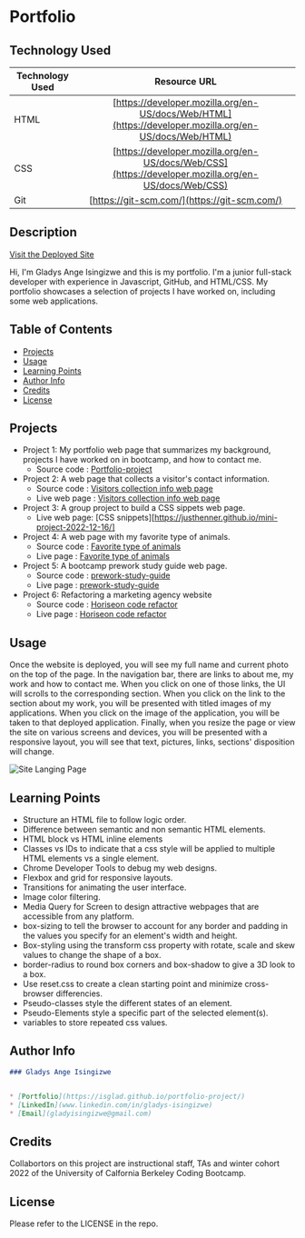 # Portfolio 

## Technology Used 

| Technology Used         | Resource URL           | 
| ------------- |:-------------:| 
| HTML    | [https://developer.mozilla.org/en-US/docs/Web/HTML](https://developer.mozilla.org/en-US/docs/Web/HTML) | 
| CSS     | [https://developer.mozilla.org/en-US/docs/Web/CSS](https://developer.mozilla.org/en-US/docs/Web/CSS)      |   
| Git | [https://git-scm.com/](https://git-scm.com/)     |  

## Description 

[Visit the Deployed Site](https://isglad.github.io/portfolio-project/)

Hi, I'm Gladys Ange Isingizwe and this is my portfolio. I'm a junior full-stack developer with experience in Javascript, GitHub, and HTML/CSS. My portfolio showcases a selection of projects I have worked on, including some web applications. 

## Table of Contents

* [Projects](#projects)
* [Usage](#usage)
* [Learning Points](#learning-points)
* [Author Info](#author-info)
* [Credits](#credits)
* [License](#license)

## Projects

- Project 1: My portfolio web page that summarizes my background, projects I have worked on in bootcamp, and how to contact me.
    - Source code : [Portfolio-project](https://github.com/Isglad/portfolio-project)
- Project 2: A web page that collects a visitor's contact information.
    - Source code : [Visitors collection info web page](https://github.com/Isglad/visitors-contact-info)
    - Live web page : [Visitors collection info web page](https://isglad.github.io/visitors-contact-info/)
- Project 3: A group project to build a CSS sippets web page.
    - Live web page: [CSS snippets][https://justhenner.github.io/mini-project-2022-12-16/]
- Project 4: A web page with my favorite type of animals.
    - Source code : [Favorite type of animals](https://github.com/Isglad/githubpagesproject)
    - Live page : [Favorite type of animals](https://isglad.github.io/githubpagesproject/)
- Project 5: A bootcamp prework study guide web page.
    - Source code : [prework-study-guide](https://github.com/Isglad/prework-study-guide)
    - Live page : [prework-study-guide](https://isglad.github.io/prework-study-guide/)
- Project 6: Refactoring a marketing agency website
    - Source code : [Horiseon code refactor](https://github.com/Isglad/refactoring-marketing-site)
    - Live page : [Horiseon code refactor](https://isglad.github.io/refactoring-marketing-site/)

## Usage

Once the website is deployed, you will see my full name and current photo on the top of the page. In the navigation bar, there are links to about me, my work and how to contact me. When you click on one of those links, the UI will scrolls to the corresponding section. When you click on the link to the section about my work, you will be presented with titled images of my applications. When you click on the image of the application, you will be taken to that deployed application. Finally, when you resize the page or view the site on various screens and devices, you will be presented with a responsive layout, you will see that text, pictures, links, sections' disposition will change.

![Site Langing Page](https://media.giphy.com/media/8CPCyDkfMSzEkIyo7e/giphy-downsized-large.gif)

## Learning Points 

- Structure an HTML file to follow logic order.
- Difference between semantic and non semantic HTML elements.
- HTML block vs HTML inline elements
- Classes vs IDs to indicate that a css style will be applied to multiple HTML elements vs a single element.
- Chrome Developer Tools to debug my web designs.
- Flexbox and grid for responsive layouts.
- Transitions for animating the user interface.
- Image color filtering.
- Media Query for Screen to design attractive webpages that are accessible from any platform.
- box-sizing to tell the browser to account for any border and padding in the values you specify for an element's width and height.
- Box-styling using the transform css property with rotate, scale and skew values to change the shape of a box.
- border-radius to round box corners and box-shadow to give a 3D look to a box.
- Use reset.css to create a clean starting point and minimize cross-browser differencies.
- Pseudo-classes style the different states of an element.
- Pseudo-Elements style a specific part of the selected element(s).
- variables to store repeated css values.

## Author Info

```md
### Gladys Ange Isingizwe 


* [Portfolio](https://isglad.github.io/portfolio-project/)
* [LinkedIn](www.linkedin.com/in/gladys-isingizwe)
* [Email](gladyisingizwe@gmail.com)
```

## Credits

Collabortors on this project are instructional staff, TAs and winter cohort 2022 of the University of Calfornia Berkeley Coding Bootcamp.

## License

Please refer to the LICENSE in the repo.